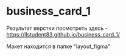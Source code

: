 # business_card_1
Результат верстки посмотреть здесь - https://llstudent83.github.io/business_card_1/

Макет находится в папке "layout_figma"
